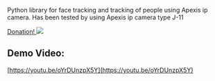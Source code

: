 Python library for face tracking and tracking of people using Apexis ip camera. Has been tested by using Apexis ip camera type J-11

[Donation! ![](http://i.imgur.com/2tqfhMO.png?1)](https://www.paypal.com/cgi-bin/webscr?cmd=_donations&business=DCSTC5GTWLBAN&lc=ID&item_name=donywahyuisp&currency_code=USD&bn=PP%2dDonationsBF%3abtn_donate_SM%2egif%3aNonHosted)

## Demo Video:
[https://youtu.be/oYrDUnzpX5Y](https://youtu.be/oYrDUnzpX5Y)
